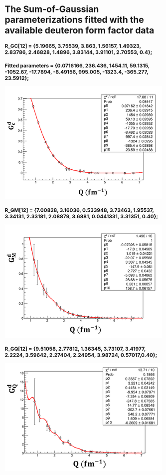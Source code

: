 # The Sum-of-Gaussian parameterizations fitted with the available deuteron form factor data




### R_GC[12] = {5.19665, 3.75539, 3.863, 1.56157, 1.49323, 2.83786, 2.46828, 1.4896, 3.83144, 3.91101, 2.70553, 0.4};
### Fitted parameters = {0.0716166, 236.436, 1454.11, 59.1315, -1052.67, -17.7894, -8.49156, 995.005, -1323.4, -365.277, 23.5912};
![Image](https://github.com/TooLate0800/Deuteron_radius_fitting/blob/master/SOG_fitting/SOG_fit/GC_SOG.png)


### R_GM[12] = {7.00828, 3.16036, 0.533948, 3.72463, 1.95537, 3.34131, 2.33181, 2.08879, 3.6881, 0.0441331, 3.31351, 0.40};   
![Image](https://github.com/TooLate0800/Deuteron_radius_fitting/blob/master/SOG_fitting/SOG_fit/GM_SOG.png)

### R_GQ[12] = {9.51058, 2.77812, 1.36345, 3.73107, 3.41977, 2.2224, 3.59642, 2.27404, 2.24954, 3.98724, 0.57017,0.40};
![Image](https://github.com/TooLate0800/Deuteron_radius_fitting/blob/master/SOG_fitting/SOG_fit/GQ_SOG.png)
